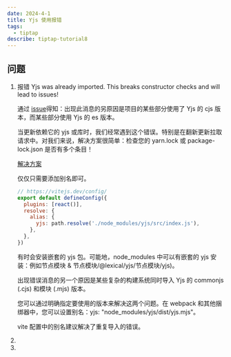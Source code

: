 ```yaml
---
date: 2024-4-1
title: Yjs 使用报错
tags:
  - tiptap
describe: tiptap-tutorial8
---
```


## 问题

1. 报错 Yjs was already imported. This breaks constructor checks and will lead to issues!

   通过 [issue](https://github.com/yjs/yjs/issues/438)得知：出现此消息的另原因是项目的某些部分使用了 Yjs 的 cjs 版本，而某些部分使用 Yjs 的 es 版本。

   当更新依赖它的 yjs 或库时，我们经常遇到这个错误。特别是在翻新更新拉取请求中。对我们来说，解决方案很简单：检查您的 yarn.lock 或 package-lock.json 是否有多个条目！

   [解决方案](https://github.com/facebook/lexical/issues/2153)

   仅仅只需要添加别名即可。

   ```js
   // https://vitejs.dev/config/
   export default defineConfig({
     plugins: [react()],
     resolve: {
       alias: {
         yjs: path.resolve('./node_modules/yjs/src/index.js'),
       },
     },
   })
   ```

   有时会安装嵌套的 yjs 包。可能地，node_modules 中可以有嵌套的 yjs 安装：例如节点模块 & 节点模块/@lexical/yjs/节点模块/yjs)。

   出现错误消息的另一个原因是某些复杂的构建系统同时导入 Yjs 的 commonjs (.cjs) 和模块 (.mjs) 版本。

   您可以通过明确指定要使用的版本来解决这两个问题。在 webpack 和其他捆绑器中，您可以设置别名：yjs: "node_modules/yjs/dist/yjs.mjs"。

   vite 配置中的别名建议解决了重复导入的错误。

2.
3.
